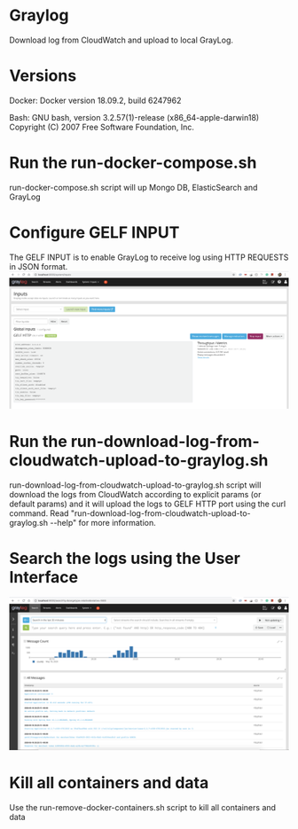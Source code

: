 # Graylog
Download log from CloudWatch and upload to local GrayLog.

# Versions
Docker:
Docker version 18.09.2, build 6247962

Bash:
GNU bash, version 3.2.57(1)-release (x86_64-apple-darwin18)
Copyright (C) 2007 Free Software Foundation, Inc.

# Run the run-docker-compose.sh
run-docker-compose.sh script will up Mongo DB, ElasticSearch and GrayLog

# Configure GELF INPUT
The GELF INPUT is to enable GrayLog to receive log using HTTP REQUESTS in JSON format.
![GELF INPUT](https://github.com/cesaralcancio/graylog/blob/master/images/graylog1.png?raw=true)

# Run the run-download-log-from-cloudwatch-upload-to-graylog.sh
run-download-log-from-cloudwatch-upload-to-graylog.sh script will download the logs from CloudWatch according to explicit params (or default params) and it will upload the logs to GELF HTTP port using the curl command.
Read "run-download-log-from-cloudwatch-upload-to-graylog.sh --help" for more information.

# Search the logs using the User Interface
![SEARCH LOG](https://github.com/cesaralcancio/graylog/blob/master/images/graylog2.png?raw=true)

# Kill all containers and data
Use the run-remove-docker-containers.sh script to kill all containers and data

